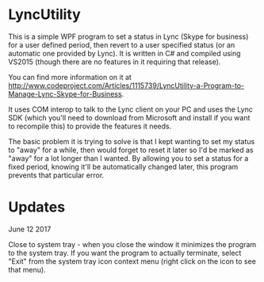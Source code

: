 # LyncUtility

This is a simple WPF program to set a status in Lync (Skype for business) for a user defined period, then revert to a user specified status (or an automatic one provided by Lync).
It is written in C# and compiled using VS2015 (though there are no features in it requiring that release).

You can find more information on it at http://www.codeproject.com/Articles/1115739/LyncUtility-a-Program-to-Manage-Lync-Skype-for-Business.

It uses COM interop to talk to the Lync client on your PC and uses the Lync SDK (which you'll need to download from Microsoft and install if you want to recompile this) to provide the features it needs.

The basic problem it is trying to solve is that I kept wanting to set my status to "away" for a while, then would forget to reset it later so I'd be marked as 
"away" for a lot longer than I wanted. By allowing you to set a status for a fixed period, knowing it'll be automatically changed later, this program prevents that particular error.

# Updates

June 12 2017

Close to system tray - when you close the window it minimizes the program to the system tray.
If you want the program to actually terminate, select "Exit" from the system tray icon context menu (right click on the icon to see that menu).
